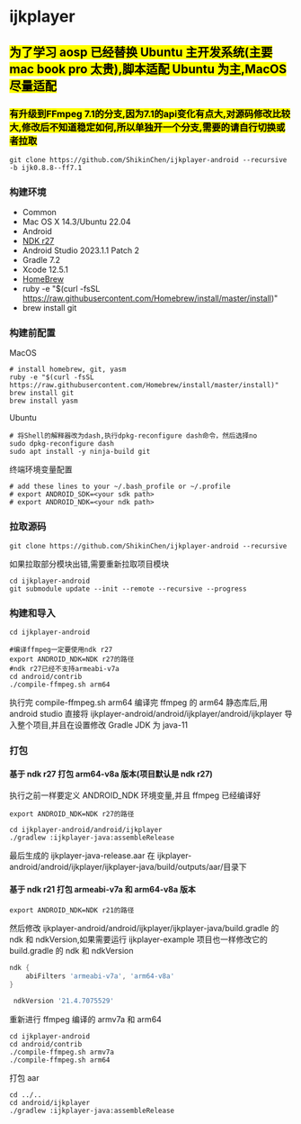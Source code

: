 # ijkplayer

## <mark>为了学习 aosp 已经替换 Ubuntu 主开发系统(主要 mac book pro 太贵),脚本适配 Ubuntu 为主,MacOS 尽量适配</mark>

### <mark>有升级到FFmpeg 7.1的分支,因为7.1的api变化有点大,对源码修改比较大,修改后不知道稳定如何,所以单独开一个分支,需要的请自行切换或者拉取</mark>

```shell
git clone https://github.com/ShikinChen/ijkplayer-android --recursive -b ijk0.8.8--ff7.1
```

### 构建环境

- Common
- Mac OS X 14.3/Ubuntu 22.04
- Android
- [NDK r27](https://github.com/android/ndk/wiki/Unsupported-Downloads)
- Android Studio 2023.1.1 Patch 2
- Gradle 7.2
- Xcode 12.5.1
- [HomeBrew](http://brew.sh)
- ruby -e "$(curl -fsSL https://raw.githubusercontent.com/Homebrew/install/master/install)"
- brew install git

### 构建前配置

MacOS

```shell
# install homebrew, git, yasm
ruby -e "$(curl -fsSL https://raw.githubusercontent.com/Homebrew/install/master/install)"
brew install git
brew install yasm
```

Ubuntu

```shell
# 将Shell的解释器改为dash,执行dpkg-reconfigure dash命令，然后选择no
sudo dpkg-reconfigure dash
sudo apt install -y ninja-build git
```

终端环境变量配置

```shell
# add these lines to your ~/.bash_profile or ~/.profile
# export ANDROID_SDK=<your sdk path>
# export ANDROID_NDK=<your ndk path>

```

### 拉取源码

```shell
git clone https://github.com/ShikinChen/ijkplayer-android --recursive
```

如果拉取部分模块出错,需要重新拉取项目模块

```shell
cd ijkplayer-android
git submodule update --init --remote --recursive --progress
```

### 构建和导入

```shell
cd ijkplayer-android

#编译ffmpeg一定要使用ndk r27
export ANDROID_NDK=NDK r27的路径
#ndk r27已经不支持armeabi-v7a
cd android/contrib
./compile-ffmpeg.sh arm64
```

执行完 compile-ffmpeg.sh arm64 编译完 ffmpeg 的 arm64 静态库后,用 android studio 直接将
ijkplayer-android/android/ijkplayer/android/ijkplayer 导入整个项目,并且在设置修改 Gradle JDK 为
java-11

### 打包

#### 基于 ndk r27 打包 arm64-v8a 版本(项目默认是 ndk r27)

执行之前一样要定义 ANDROID_NDK 环境变量,并且 ffmpeg 已经编译好

```shell
export ANDROID_NDK=NDK r27的路径
```

```shell
cd ijkplayer-android/android/ijkplayer
./gradlew :ijkplayer-java:assembleRelease
```

最后生成的 ijkplayer-java-release.aar 在
ijkplayer-android/android/ijkplayer/ijkplayer-java/build/outputs/aar/目录下

#### 基于 ndk r21 打包 armeabi-v7a 和 arm64-v8a 版本

```shell
export ANDROID_NDK=NDK r21的路径
```

然后修改 ijkplayer-android/android/ijkplayer/ijkplayer-java/build.gradle 的 ndk 和 ndkVersion,如果需要运行
ijkplayer-example 项目也一样修改它的 build.gradle 的 ndk 和 ndkVersion

```gradle
ndk {
    abiFilters 'armeabi-v7a', 'arm64-v8a'
}
```

```gradle
 ndkVersion '21.4.7075529'
```

重新进行 ffmpeg 编译的 armv7a 和 arm64

```shell
cd ijkplayer-android
cd android/contrib
./compile-ffmpeg.sh armv7a
./compile-ffmpeg.sh arm64
```

打包 aar

```shell
cd ../..
cd android/ijkplayer
./gradlew :ijkplayer-java:assembleRelease
```
